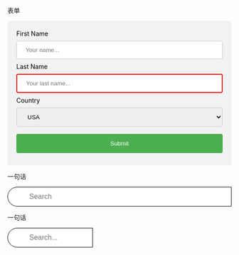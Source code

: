 <p>表单</p>

<style>
  #exmp_form01 form{
    border-radius: 5px;
    background-color: #f2f2f2;
    padding: 20px;
    /* overflow: overlay; */
  }
  #exmp_form01 form label{
    color: #000;
  }
  #exmp_form01 form input[type='text'], select {
    width: 100%;
    padding: 12px 20px;
    margin: 8px 0;
    border: 1px solid #ccc;
    border-radius: 4px;
    box-sizing: border-box;
    /* display: inline-block; */
  }
  #exmp_form01 form input[type='submit'] {
    width: 100%;
    background: #4caf50;
    border: none;
    color: #fff;
    padding: 14px 20px;
    margin: 8px 0;
    border-radius: 4px;
  }
  #exmp_form01 form input[type='submit']:hover {
    background-color: #45a049;
  }
  #exmp_form01 form input[name='lastname'] {
    border: 2px solid red;
  }
  #exmp_form01 form input:focus {
    background: lightblue;
    border: unset;
  }
</style>
<div id='exmp_form01'>
  <form>
    <label for='f_name'>First Name</label>
    <input type='text' id='f_name' name='firstname' placeholder='Your name...'>
    <label for='l_name'>Last Name</label>
    <input type='text' id='l_name' name='lastname' placeholder='Your last name...'>
    <label for='c_name'>Country</label>
    <select id='c_name' name='country'>
      <option value='usa'>USA</option>
      <option value='canada'>Canda</option>
      <option value='cn'>China</option>
    </select>
    <input type='submit' value='Submit'>
  </form>
</div>

<p>一句话</p>

<style>
  #exmp_form02 form .searchBox {
    width: 100%;
    padding: 12px 20px 12px 3em;
    box-sizing: border-box;
    font-size: 16px;
    background: url('https://cdn.jsdelivr.net/npm/simple-icons@v7/icons/google.svg');
    background-repeat: no-repeat;
    background-position: 0.5em;
    background-size: 1.5em;
    background-color: #fff;
    border-radius: 2em 0 0 2em;
    border: 1px solid #000;
  }
  #exmp_form02 form .searchBox:hover {
    border: 1px solid #aaa;
  }
</style>
<div id='exmp_form02'>
  <form>
    <input class='searchBox' type='text' name='search' placeholder='Search'>
    
  </form>
</div>

<p>一句话</p>

<style>
  #exmp_form03 form {
    max-width: 30em;
  }
  #exmp_form03 form input[type=text] {
    width: 12em; /* 变化动画需要有一个起始值，即width */
    min-width: 6em;;
    font-size: 16px;
    border: 1px solid #000;
    box-sizing: border-box;
    padding: 12px 20px 12px 3em;
    background: url('https://cdn.jsdelivr.net/npm/simple-icons@v7/icons/google.svg');
    background-repeat: no-repeat;
    background-position: 0.5em;
    background-size: 1.5em;
    background-color: #fff;
    border-radius: 2em 0 0 2em;
    transition: width 0.4s ease-in-out;
  }
  #exmp_form03 form .searchBox:hover {
    border: 1px solid #aaa;
  }
  #exmp_form03 input[type=text]:focus , #exmp_form03 input[type=text]:valid {
    width: 100%;
  }
</style>
<div id='exmp_form03'>
  <form>
    <input class='searchBox' type='text' name='search' placeholder='Search...' required pattern='\s*.*' />
  </form>
</div>

